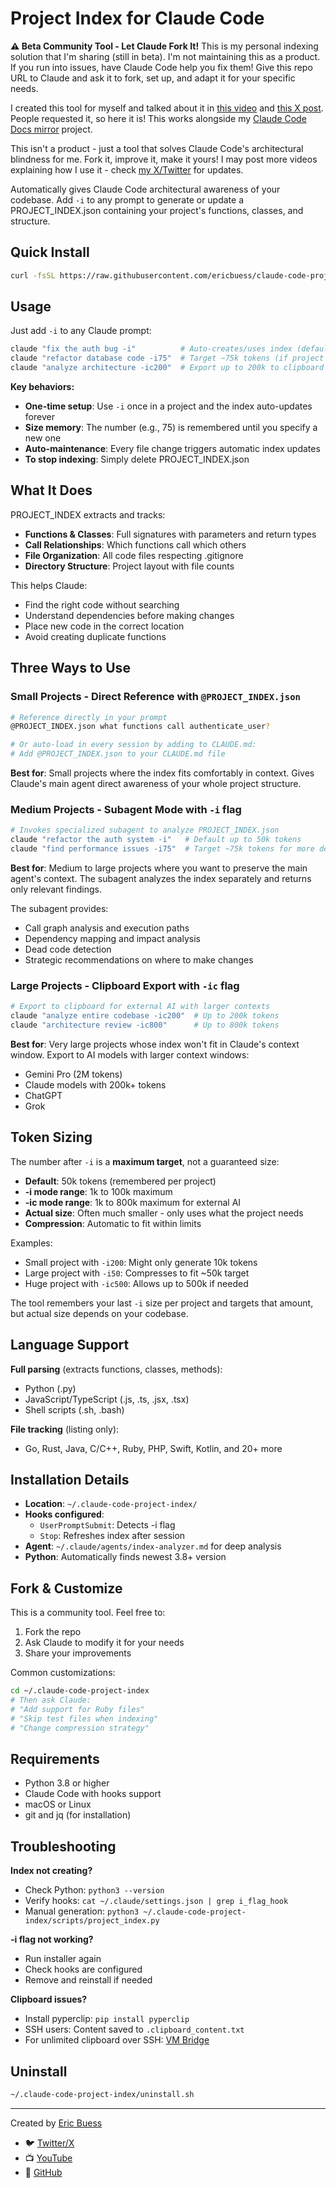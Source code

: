 # Project Index for Claude Code

**⚠️ Beta Community Tool - Let Claude Fork It!** This is my personal indexing solution that I'm sharing (still in beta). I'm not maintaining this as a product. If you run into issues, have Claude Code help you fix them! Give this repo URL to Claude and ask it to fork, set up, and adapt it for your specific needs.

I created this tool for myself and talked about it in [this video](https://www.youtube.com/watch?v=JU8BwMe_BWg) and [this X post](https://x.com/EricBuess/status/1955271258939043996). People requested it, so here it is! This works alongside my [Claude Code Docs mirror](https://github.com/ericbuess/claude-code-docs) project.

This isn't a product - just a tool that solves Claude Code's architectural blindness for me. Fork it, improve it, make it yours! I may post more videos explaining how I use it - check [my X/Twitter](https://x.com/EricBuess) for updates.

Automatically gives Claude Code architectural awareness of your codebase. Add `-i` to any prompt to generate or update a PROJECT_INDEX.json containing your project's functions, classes, and structure.

## Quick Install

```bash
curl -fsSL https://raw.githubusercontent.com/ericbuess/claude-code-project-index/main/install.sh | bash
```

## Usage

Just add `-i` to any Claude prompt:

```bash
claude "fix the auth bug -i"          # Auto-creates/uses index (default 50k)
claude "refactor database code -i75"  # Target ~75k tokens (if project needs it)
claude "analyze architecture -ic200"  # Export up to 200k to clipboard for external AI
```

**Key behaviors:**
- **One-time setup**: Use `-i` once in a project and the index auto-updates forever
- **Size memory**: The number (e.g., 75) is remembered until you specify a new one
- **Auto-maintenance**: Every file change triggers automatic index updates
- **To stop indexing**: Simply delete PROJECT_INDEX.json

## What It Does

PROJECT_INDEX extracts and tracks:
- **Functions & Classes**: Full signatures with parameters and return types
- **Call Relationships**: Which functions call which others
- **File Organization**: All code files respecting .gitignore
- **Directory Structure**: Project layout with file counts

This helps Claude:
- Find the right code without searching
- Understand dependencies before making changes
- Place new code in the correct location
- Avoid creating duplicate functions

## Three Ways to Use

### Small Projects - Direct Reference with `@PROJECT_INDEX.json`
```bash
# Reference directly in your prompt
@PROJECT_INDEX.json what functions call authenticate_user?

# Or auto-load in every session by adding to CLAUDE.md:
# Add @PROJECT_INDEX.json to your CLAUDE.md file
```

**Best for**: Small projects where the index fits comfortably in context. Gives Claude's main agent direct awareness of your whole project structure.

### Medium Projects - Subagent Mode with `-i` flag
```bash
# Invokes specialized subagent to analyze PROJECT_INDEX.json
claude "refactor the auth system -i"   # Default up to 50k tokens
claude "find performance issues -i75"  # Target ~75k tokens for more detail
```

**Best for**: Medium to large projects where you want to preserve the main agent's context. The subagent analyzes the index separately and returns only relevant findings.

The subagent provides:
- Call graph analysis and execution paths
- Dependency mapping and impact analysis
- Dead code detection
- Strategic recommendations on where to make changes

### Large Projects - Clipboard Export with `-ic` flag
```bash
# Export to clipboard for external AI with larger contexts
claude "analyze entire codebase -ic200"  # Up to 200k tokens
claude "architecture review -ic800"      # Up to 800k tokens
```

**Best for**: Very large projects whose index won't fit in Claude's context window. Export to AI models with larger context windows:
- Gemini Pro (2M tokens)
- Claude models with 200k+ tokens
- ChatGPT
- Grok

## Token Sizing

The number after `-i` is a **maximum target**, not a guaranteed size:

- **Default**: 50k tokens (remembered per project)
- **-i mode range**: 1k to 100k maximum
- **-ic mode range**: 1k to 800k maximum for external AI
- **Actual size**: Often much smaller - only uses what the project needs
- **Compression**: Automatic to fit within limits

Examples:
- Small project with `-i200`: Might only generate 10k tokens
- Large project with `-i50`: Compresses to fit ~50k target
- Huge project with `-ic500`: Allows up to 500k if needed

The tool remembers your last `-i` size per project and targets that amount, but actual size depends on your codebase.

## Language Support

**Full parsing** (extracts functions, classes, methods):
- Python (.py)
- JavaScript/TypeScript (.js, .ts, .jsx, .tsx)
- Shell scripts (.sh, .bash)

**File tracking** (listing only):
- Go, Rust, Java, C/C++, Ruby, PHP, Swift, Kotlin, and 20+ more

## Installation Details

- **Location**: `~/.claude-code-project-index/`
- **Hooks configured**:
  - `UserPromptSubmit`: Detects -i flag
  - `Stop`: Refreshes index after session
- **Agent**: `~/.claude/agents/index-analyzer.md` for deep analysis
- **Python**: Automatically finds newest 3.8+ version

## Fork & Customize

This is a community tool. Feel free to:
1. Fork the repo
2. Ask Claude to modify it for your needs
3. Share your improvements

Common customizations:
```bash
cd ~/.claude-code-project-index
# Then ask Claude:
# "Add support for Ruby files"
# "Skip test files when indexing"
# "Change compression strategy"
```

## Requirements

- Python 3.8 or higher
- Claude Code with hooks support
- macOS or Linux
- git and jq (for installation)

## Troubleshooting

**Index not creating?**
- Check Python: `python3 --version`
- Verify hooks: `cat ~/.claude/settings.json | grep i_flag_hook`
- Manual generation: `python3 ~/.claude-code-project-index/scripts/project_index.py`

**-i flag not working?**
- Run installer again
- Check hooks are configured
- Remove and reinstall if needed

**Clipboard issues?**
- Install pyperclip: `pip install pyperclip`
- SSH users: Content saved to `.clipboard_content.txt`
- For unlimited clipboard over SSH: [VM Bridge](https://github.com/ericbuess/vm-bridge)

## Uninstall

```bash
~/.claude-code-project-index/uninstall.sh
```

---
Created by [Eric Buess](https://github.com/ericbuess)
- 🐦 [Twitter/X](https://x.com/EricBuess)
- 📺 [YouTube](https://www.youtube.com/@EricBuess)
- 💼 [GitHub](https://github.com/ericbuess)

